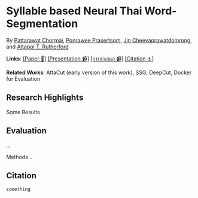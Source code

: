 # Syllable based Neural Thai Word-Segmentation

By [Pattarawat Chormai](https://pat.chormai.org), [Ponrawee Prasertsom](https://ponraw.ee), [Jin Cheevaprawatdomrong](tbd), and [Attapol  T. Rutherford](https://attapol.github.io)

**Links**: [[Paper 📑]](paper) [[Presentation 📹]](presentation_en) [[การนำเสนอ 📹]](tbd) [[Citation  ⚓️️]](#Citation)

**Related Works**: AttaCut (early version of this work), SSG, DeepCut, Docker for Evaluation


## Research Highlights
Some Results

## Evaluation
...

Methods ..

## Citation
```
something
```

[paper]: tbd
[presentation_en]: tbd
[presentation_th]: th